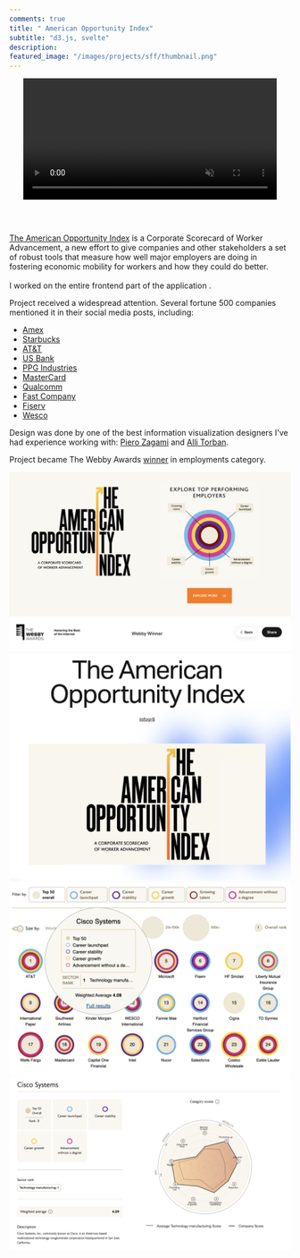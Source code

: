 ```yaml
---
comments: true
title: " American Opportunity Index"
subtitle: "d3.js, svelte"
description:
featured_image: "/images/projects/sff/thumbnail.png"
---
```


<!-- Add video view -->
 <div style="margin-bottom:60px;overflow:hidden;width:100%;display:flex;justify-content:center">
<video style="width:90%;margin-top:-10px;" autoplay loop muted playsinline  >
  <source src="/images/projects/sff/sff.mp4" type="video/mp4">
</video>

</div>




[The American Opportunity Index](https://americanopportunityindex.com/) is a Corporate Scorecard of Worker Advancement, a new effort to give companies and other stakeholders a set of robust tools that measure how well major employers are doing in fostering economic mobility for workers and how they could do better.
<br/><br/>
I worked on the entire frontend part of the application .

Project received a widespread attention. Several fortune 500 companies mentioned it in their social media posts, including: 
* [Amex](https://www.linkedin.com/feed/update/urn:li:activity:6986744088519671809)
* [Starbucks](https://www.linkedin.com/feed/update/urn:li:activity:6988151239033188352)
* [AT&T](https://www.linkedin.com/feed/update/urn:li:activity:6986392637419266048)
* [US Bank](https://www.linkedin.com/feed/update/urn:li:activity:6988597197856538624)
* [PPG Industries](https://www.linkedin.com/feed/update/urn:li:activity:6988261754703085568)
* [MasterCard](https://www.linkedin.com/feed/update/urn:li:activity:6988499966658781185/)
* [Qualcomm](https://www.linkedin.com/feed/update/urn:li:activity:6988544394899443712/)
* [Fast Company](https://www.linkedin.com/posts/fast-company_old-school-employers-like-att-cisco-and-activity-6987978075170820096-9BVz)
* [Fiserv](https://www.linkedin.com/posts/fiserv_fisvproud-activity-6987879992487555072-i3zt)
* [Wesco](https://www.linkedin.com/posts/wesco_workforcediversity-faircompensation-careeradvancement-activity-6988175878295871488-HS6u
)



Design was done by one of the best information visualization designers I've had experience working with: [Piero Zagami](https://www.linkedin.com/in/pierozagami/) and [Alli Torban](https://www.linkedin.com/in/allisontorban/).

Project became The Webby Awards [winner](https://winners.webbyawards.com/2023/websites-and-mobile-sites/general-websites-and-mobile-sites/employment/249474/the-american-opportunity-index) in employments category. 




<div class="gallery" data-columns="3">
	<img src="/images/projects/sff/1.png">
	<img src="/images/projects/sff/2.png">
	<img src="/images/projects/sff/3.png">
    <img src="/images/projects/sff/4.png">
  
</div>
